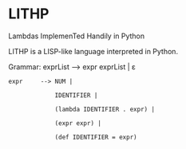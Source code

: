 LITHP
=====

Lambdas ImplemenTed Handily in Python

LITHP is a LISP-like language interpreted in Python.

Grammar:
    exprList --> expr exprList | ε
    
    expr     --> NUM |
    
                 IDENTIFIER |
                 
                 (lambda IDENTIFIER . expr) |
                 
                 (expr expr) |
                 
                 (def IDENTIFIER = expr)